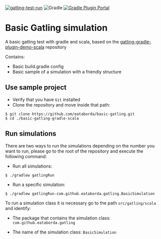 [![gatling-test-run](https://github.com/eataborda/basic-gatling/actions/workflows/github-actions.yml/badge.svg)](https://github.com/eataborda/basic-gatling-gradle-scala/actions/workflows/github-actions.yml)
![Gradle](https://img.shields.io/badge/Gradle-7.3.3-blue)
[![Gradle Plugin Portal](https://img.shields.io/badge/io.gatling.gradle-3.7.3-blue)](https://plugins.gradle.org/plugin/io.gatling.gradle)

# Basic Gatling simulation
A basic gatling test with gradle and scala, based on the [gatling-gradle-plugin-demo-scala](https://github.com/gatling/gatling-gradle-plugin-demo-scala) repository

Contains:
- Basic build.gradle config
- Basic sample of a simulation with a friendly structure

## Use sample project
- Verify that you have `Git` installed
- Clone the repository and move inside that path:
```shellscript
$ git clone https://github.com/eataborda/basic-gatling.git
$ cd ./basic-gatling-gradle-scala
```

## Run simulations
There are two ways to run the simulations depending on the number you want to run, please go to the root of the repository and execute the following command:
- Run all simulations:
```
$ ./gradlew gatlingRun
```
- Run a specific simulation:
```
$ ./gradlew gatlingRun-com.github.eataborda.gatling.BasicSimulation
```
To run a simulation class it is necessary go to the path `src/gatling/scala` and identify:

- The package that contains the simulation class: `com.github.eataborda.gatling`

- The name of the simulation class: `BasicSimulation`